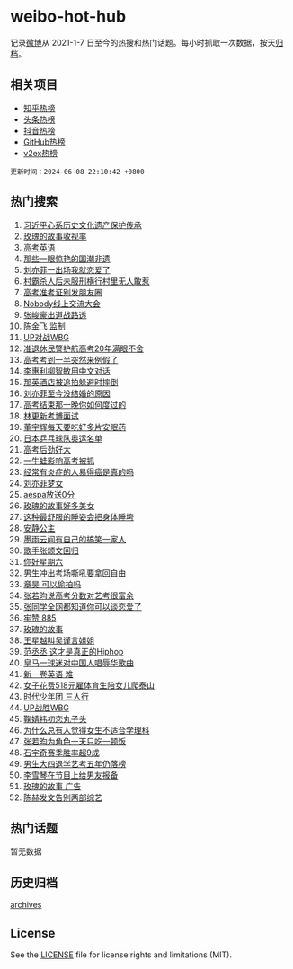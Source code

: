 # weibo-hot-hub

记录[微博](https://www.weibo.com)从 2021-1-7 日至今的热搜和热门话题。每小时抓取一次数据，按天[归档](archives)。

## 相关项目

- [知乎热榜](https://github.com/lonnyzhang423/zhihu-hot-hub)
- [头条热榜](https://github.com/lonnyzhang423/toutiao-hot-hub)
- [抖音热榜](https://github.com/lonnyzhang423/douyin-hot-hub)
- [GitHub热榜](https://github.com/lonnyzhang423/github-hot-hub)
- [v2ex热榜](https://github.com/lonnyzhang423/v2ex-hot-hub)


`更新时间：2024-06-08 22:10:42 +0800`

## 热门搜索

1. [习近平心系历史文化遗产保护传承](https://m.weibo.cn/search?containerid=100103type%3D1%26t%3D10%26q%3D%23%E4%B9%A0%E8%BF%91%E5%B9%B3%E5%BF%83%E7%B3%BB%E5%8E%86%E5%8F%B2%E6%96%87%E5%8C%96%E9%81%97%E4%BA%A7%E4%BF%9D%E6%8A%A4%E4%BC%A0%E6%89%BF%23&stream_entry_id=51&isnewpage=1&extparam=seat%3D1%26filter_type%3Drealtimehot%26cate%3D10103%26q%3D%2523%25E4%25B9%25A0%25E8%25BF%2591%25E5%25B9%25B3%25E5%25BF%2583%25E7%25B3%25BB%25E5%258E%2586%25E5%258F%25B2%25E6%2596%2587%25E5%258C%2596%25E9%2581%2597%25E4%25BA%25A7%25E4%25BF%259D%25E6%258A%25A4%25E4%25BC%25A0%25E6%2589%25BF%2523%26pos%3D0%26dgr%3D0%26stream_entry_id%3D51%26c_type%3D51%26display_time%3D1717855841%26pre_seqid%3D1717855841709022811103)
1. [玫瑰的故事收视率](https://m.weibo.cn/search?containerid=100103type%3D1%26t%3D10%26q%3D%E7%8E%AB%E7%91%B0%E7%9A%84%E6%95%85%E4%BA%8B%E6%94%B6%E8%A7%86%E7%8E%87&stream_entry_id=31&isnewpage=1&extparam=seat%3D1%26flag%3D2%26filter_type%3Drealtimehot%26lcate%3D5001%26c_type%3D31%26realpos%3D1%26cate%3D5001%26q%3D%25E7%258E%25AB%25E7%2591%25B0%25E7%259A%2584%25E6%2595%2585%25E4%25BA%258B%25E6%2594%25B6%25E8%25A7%2586%25E7%258E%2587%26pos%3D0%26band_rank%3D1%26stream_entry_id%3D31%26dgr%3D0%26display_time%3D1717855841%26pre_seqid%3D1717855841709022811103)
1. [高考英语](https://m.weibo.cn/search?containerid=100103type%3D1%26t%3D10%26q%3D%E9%AB%98%E8%80%83%E8%8B%B1%E8%AF%AD&stream_entry_id=31&isnewpage=1&extparam=seat%3D1%26flag%3D2%26filter_type%3Drealtimehot%26lcate%3D5001%26c_type%3D31%26realpos%3D2%26cate%3D5001%26q%3D%25E9%25AB%2598%25E8%2580%2583%25E8%258B%25B1%25E8%25AF%25AD%26pos%3D1%26band_rank%3D2%26stream_entry_id%3D31%26dgr%3D0%26display_time%3D1717855841%26pre_seqid%3D1717855841709022811103)
1. [那些一眼惊艳的国潮非遗](https://m.weibo.cn/search?containerid=100103type%3D1%26t%3D10%26q%3D%23%E9%82%A3%E4%BA%9B%E4%B8%80%E7%9C%BC%E6%83%8A%E8%89%B3%E7%9A%84%E5%9B%BD%E6%BD%AE%E9%9D%9E%E9%81%97%23&stream_entry_id=31&isnewpage=1&extparam=seat%3D1%26flag%3D1%26filter_type%3Drealtimehot%26lcate%3D5001%26c_type%3D31%26realpos%3D3%26cate%3D5001%26q%3D%2523%25E9%2582%25A3%25E4%25BA%259B%25E4%25B8%2580%25E7%259C%25BC%25E6%2583%258A%25E8%2589%25B3%25E7%259A%2584%25E5%259B%25BD%25E6%25BD%25AE%25E9%259D%259E%25E9%2581%2597%2523%26pos%3D2%26band_rank%3D3%26stream_entry_id%3D31%26dgr%3D0%26display_time%3D1717855841%26pre_seqid%3D1717855841709022811103)
1. [刘亦菲一出场我就恋爱了](https://m.weibo.cn/search?containerid=100103type%3D1%26t%3D10%26q%3D%23%E5%88%98%E4%BA%A6%E8%8F%B2%E4%B8%80%E5%87%BA%E5%9C%BA%E6%88%91%E5%B0%B1%E6%81%8B%E7%88%B1%E4%BA%86%23&stream_entry_id=31&isnewpage=1&extparam=seat%3D1%26flag%3D0%26filter_type%3Drealtimehot%26lcate%3D5001%26c_type%3D31%26realpos%3D4%26cate%3D5001%26q%3D%2523%25E5%2588%2598%25E4%25BA%25A6%25E8%258F%25B2%25E4%25B8%2580%25E5%2587%25BA%25E5%259C%25BA%25E6%2588%2591%25E5%25B0%25B1%25E6%2581%258B%25E7%2588%25B1%25E4%25BA%2586%2523%26pos%3D3%26band_rank%3D4%26stream_entry_id%3D31%26dgr%3D0%26display_time%3D1717855841%26pre_seqid%3D1717855841709022811103)
1. [村霸杀人后未服刑横行村里无人敢惹](https://m.weibo.cn/search?containerid=100103type%3D1%26t%3D10%26q%3D%23%E6%9D%91%E9%9C%B8%E6%9D%80%E4%BA%BA%E5%90%8E%E6%9C%AA%E6%9C%8D%E5%88%91%E6%A8%AA%E8%A1%8C%E6%9D%91%E9%87%8C%E6%97%A0%E4%BA%BA%E6%95%A2%E6%83%B9%23&stream_entry_id=31&isnewpage=1&extparam=seat%3D1%26flag%3D1%26filter_type%3Drealtimehot%26lcate%3D5001%26c_type%3D31%26realpos%3D5%26cate%3D5001%26q%3D%2523%25E6%259D%2591%25E9%259C%25B8%25E6%259D%2580%25E4%25BA%25BA%25E5%2590%258E%25E6%259C%25AA%25E6%259C%258D%25E5%2588%2591%25E6%25A8%25AA%25E8%25A1%258C%25E6%259D%2591%25E9%2587%258C%25E6%2597%25A0%25E4%25BA%25BA%25E6%2595%25A2%25E6%2583%25B9%2523%26pos%3D4%26band_rank%3D5%26stream_entry_id%3D31%26dgr%3D0%26display_time%3D1717855841%26pre_seqid%3D1717855841709022811103)
1. [高考准考证别发朋友圈](https://m.weibo.cn/search?containerid=100103type%3D1%26t%3D10%26q%3D%23%E9%AB%98%E8%80%83%E5%87%86%E8%80%83%E8%AF%81%E5%88%AB%E5%8F%91%E6%9C%8B%E5%8F%8B%E5%9C%88%23&stream_entry_id=31&isnewpage=1&extparam=seat%3D1%26flag%3D0%26filter_type%3Drealtimehot%26lcate%3D5001%26c_type%3D31%26realpos%3D6%26cate%3D5001%26q%3D%2523%25E9%25AB%2598%25E8%2580%2583%25E5%2587%2586%25E8%2580%2583%25E8%25AF%2581%25E5%2588%25AB%25E5%258F%2591%25E6%259C%258B%25E5%258F%258B%25E5%259C%2588%2523%26pos%3D5%26band_rank%3D6%26stream_entry_id%3D31%26dgr%3D0%26display_time%3D1717855841%26pre_seqid%3D1717855841709022811103)
1. [Nobody线上交流大会](https://m.weibo.cn/search?containerid=100103type%3D1%26t%3D10%26q%3D%23Nobody%E7%BA%BF%E4%B8%8A%E4%BA%A4%E6%B5%81%E5%A4%A7%E4%BC%9A%23&stream_entry_id=31&isnewpage=1&extparam=seat%3D1%26is_ad_pos%3D1%26filter_type%3Drealtimehot%26adid%3D240977%26lcate%3D5001%26c_type%3D31%26cate%3D5001%26q%3D%2523Nobody%25E7%25BA%25BF%25E4%25B8%258A%25E4%25BA%25A4%25E6%25B5%2581%25E5%25A4%25A7%25E4%25BC%259A%2523%26dgr%3D0%26band_rank%3D7%26stream_entry_id%3D31%26pos%3D6%26display_time%3D1717855841%26pre_seqid%3D1717855841709022811103)
1. [张峻豪出道战路透](https://m.weibo.cn/search?containerid=100103type%3D1%26t%3D10%26q%3D%23%E5%BC%A0%E5%B3%BB%E8%B1%AA%E5%87%BA%E9%81%93%E6%88%98%E8%B7%AF%E9%80%8F%23&stream_entry_id=31&isnewpage=1&extparam=seat%3D1%26flag%3D1%26filter_type%3Drealtimehot%26lcate%3D5001%26c_type%3D31%26realpos%3D7%26cate%3D5001%26q%3D%2523%25E5%25BC%25A0%25E5%25B3%25BB%25E8%25B1%25AA%25E5%2587%25BA%25E9%2581%2593%25E6%2588%2598%25E8%25B7%25AF%25E9%2580%258F%2523%26pos%3D7%26band_rank%3D7%26stream_entry_id%3D31%26dgr%3D0%26display_time%3D1717855841%26pre_seqid%3D1717855841709022811103)
1. [陈金飞 监制](https://m.weibo.cn/search?containerid=100103type%3D1%26t%3D10%26q%3D%E9%99%88%E9%87%91%E9%A3%9E+%E7%9B%91%E5%88%B6&stream_entry_id=31&isnewpage=1&extparam=seat%3D1%26flag%3D1%26filter_type%3Drealtimehot%26lcate%3D5001%26c_type%3D31%26realpos%3D8%26cate%3D5001%26q%3D%25E9%2599%2588%25E9%2587%2591%25E9%25A3%259E%2520%25E7%259B%2591%25E5%2588%25B6%26pos%3D8%26band_rank%3D8%26stream_entry_id%3D31%26dgr%3D0%26display_time%3D1717855841%26pre_seqid%3D1717855841709022811103)
1. [UP对战WBG](https://m.weibo.cn/search?containerid=100103type%3D1%26t%3D10%26q%3D%23UP%E5%AF%B9%E6%88%98WBG%23&stream_entry_id=31&isnewpage=1&extparam=seat%3D1%26flag%3D0%26filter_type%3Drealtimehot%26lcate%3D5001%26c_type%3D31%26realpos%3D9%26cate%3D5001%26q%3D%2523UP%25E5%25AF%25B9%25E6%2588%2598WBG%2523%26pos%3D9%26band_rank%3D9%26stream_entry_id%3D31%26dgr%3D0%26display_time%3D1717855841%26pre_seqid%3D1717855841709022811103)
1. [准退休民警护航高考20年满眼不舍](https://m.weibo.cn/search?containerid=100103type%3D1%26t%3D10%26q%3D%23%E5%87%86%E9%80%80%E4%BC%91%E6%B0%91%E8%AD%A6%E6%8A%A4%E8%88%AA%E9%AB%98%E8%80%8320%E5%B9%B4%E6%BB%A1%E7%9C%BC%E4%B8%8D%E8%88%8D%23&stream_entry_id=31&isnewpage=1&extparam=seat%3D1%26flag%3D32768%26filter_type%3Drealtimehot%26lcate%3D5001%26c_type%3D31%26realpos%3D10%26cate%3D5001%26q%3D%2523%25E5%2587%2586%25E9%2580%2580%25E4%25BC%2591%25E6%25B0%2591%25E8%25AD%25A6%25E6%258A%25A4%25E8%2588%25AA%25E9%25AB%2598%25E8%2580%258320%25E5%25B9%25B4%25E6%25BB%25A1%25E7%259C%25BC%25E4%25B8%258D%25E8%2588%258D%2523%26pos%3D10%26band_rank%3D10%26stream_entry_id%3D31%26dgr%3D0%26display_time%3D1717855841%26pre_seqid%3D1717855841709022811103)
1. [高考考到一半突然来例假了](https://m.weibo.cn/search?containerid=100103type%3D1%26t%3D10%26q%3D%23%E9%AB%98%E8%80%83%E8%80%83%E5%88%B0%E4%B8%80%E5%8D%8A%E7%AA%81%E7%84%B6%E6%9D%A5%E4%BE%8B%E5%81%87%E4%BA%86%23&stream_entry_id=31&isnewpage=1&extparam=seat%3D1%26flag%3D2%26filter_type%3Drealtimehot%26lcate%3D5001%26c_type%3D31%26realpos%3D11%26cate%3D5001%26q%3D%2523%25E9%25AB%2598%25E8%2580%2583%25E8%2580%2583%25E5%2588%25B0%25E4%25B8%2580%25E5%258D%258A%25E7%25AA%2581%25E7%2584%25B6%25E6%259D%25A5%25E4%25BE%258B%25E5%2581%2587%25E4%25BA%2586%2523%26pos%3D11%26band_rank%3D11%26stream_entry_id%3D31%26dgr%3D0%26display_time%3D1717855841%26pre_seqid%3D1717855841709022811103)
1. [李惠利柳智敏用中文对话](https://m.weibo.cn/search?containerid=100103type%3D1%26t%3D10%26q%3D%23%E6%9D%8E%E6%83%A0%E5%88%A9%E6%9F%B3%E6%99%BA%E6%95%8F%E7%94%A8%E4%B8%AD%E6%96%87%E5%AF%B9%E8%AF%9D%23&stream_entry_id=31&isnewpage=1&extparam=seat%3D1%26flag%3D1%26filter_type%3Drealtimehot%26lcate%3D5001%26c_type%3D31%26realpos%3D12%26cate%3D5001%26q%3D%2523%25E6%259D%258E%25E6%2583%25A0%25E5%2588%25A9%25E6%259F%25B3%25E6%2599%25BA%25E6%2595%258F%25E7%2594%25A8%25E4%25B8%25AD%25E6%2596%2587%25E5%25AF%25B9%25E8%25AF%259D%2523%26pos%3D12%26band_rank%3D12%26stream_entry_id%3D31%26dgr%3D0%26display_time%3D1717855841%26pre_seqid%3D1717855841709022811103)
1. [那英酒店被追拍躲避时摔倒](https://m.weibo.cn/search?containerid=100103type%3D1%26t%3D10%26q%3D%23%E9%82%A3%E8%8B%B1%E9%85%92%E5%BA%97%E8%A2%AB%E8%BF%BD%E6%8B%8D%E8%BA%B2%E9%81%BF%E6%97%B6%E6%91%94%E5%80%92%23&stream_entry_id=31&isnewpage=1&extparam=seat%3D1%26flag%3D0%26filter_type%3Drealtimehot%26lcate%3D5001%26c_type%3D31%26realpos%3D13%26cate%3D5001%26q%3D%2523%25E9%2582%25A3%25E8%258B%25B1%25E9%2585%2592%25E5%25BA%2597%25E8%25A2%25AB%25E8%25BF%25BD%25E6%258B%258D%25E8%25BA%25B2%25E9%2581%25BF%25E6%2597%25B6%25E6%2591%2594%25E5%2580%2592%2523%26pos%3D13%26band_rank%3D13%26stream_entry_id%3D31%26dgr%3D0%26display_time%3D1717855841%26pre_seqid%3D1717855841709022811103)
1. [刘亦菲至今没结婚的原因](https://m.weibo.cn/search?containerid=100103type%3D1%26t%3D10%26q%3D%23%E5%88%98%E4%BA%A6%E8%8F%B2%E8%87%B3%E4%BB%8A%E6%B2%A1%E7%BB%93%E5%A9%9A%E7%9A%84%E5%8E%9F%E5%9B%A0%23&stream_entry_id=31&isnewpage=1&extparam=seat%3D1%26flag%3D2%26filter_type%3Drealtimehot%26lcate%3D5001%26c_type%3D31%26realpos%3D14%26cate%3D5001%26q%3D%2523%25E5%2588%2598%25E4%25BA%25A6%25E8%258F%25B2%25E8%2587%25B3%25E4%25BB%258A%25E6%25B2%25A1%25E7%25BB%2593%25E5%25A9%259A%25E7%259A%2584%25E5%258E%259F%25E5%259B%25A0%2523%26pos%3D14%26band_rank%3D14%26stream_entry_id%3D31%26dgr%3D0%26display_time%3D1717855841%26pre_seqid%3D1717855841709022811103)
1. [高考结束那一晚你如何度过的](https://m.weibo.cn/search?containerid=100103type%3D1%26t%3D10%26q%3D%23%E9%AB%98%E8%80%83%E7%BB%93%E6%9D%9F%E9%82%A3%E4%B8%80%E6%99%9A%E4%BD%A0%E5%A6%82%E4%BD%95%E5%BA%A6%E8%BF%87%E7%9A%84%23&stream_entry_id=31&isnewpage=1&extparam=seat%3D1%26flag%3D1%26filter_type%3Drealtimehot%26lcate%3D5001%26c_type%3D31%26realpos%3D15%26cate%3D5001%26q%3D%2523%25E9%25AB%2598%25E8%2580%2583%25E7%25BB%2593%25E6%259D%259F%25E9%2582%25A3%25E4%25B8%2580%25E6%2599%259A%25E4%25BD%25A0%25E5%25A6%2582%25E4%25BD%2595%25E5%25BA%25A6%25E8%25BF%2587%25E7%259A%2584%2523%26pos%3D15%26band_rank%3D15%26stream_entry_id%3D31%26dgr%3D0%26display_time%3D1717855841%26pre_seqid%3D1717855841709022811103)
1. [林更新考博面试](https://m.weibo.cn/search?containerid=100103type%3D1%26t%3D10%26q%3D%23%E6%9E%97%E6%9B%B4%E6%96%B0%E8%80%83%E5%8D%9A%E9%9D%A2%E8%AF%95%23&stream_entry_id=31&isnewpage=1&extparam=seat%3D1%26flag%3D2%26filter_type%3Drealtimehot%26lcate%3D5001%26c_type%3D31%26realpos%3D16%26cate%3D5001%26q%3D%2523%25E6%259E%2597%25E6%259B%25B4%25E6%2596%25B0%25E8%2580%2583%25E5%258D%259A%25E9%259D%25A2%25E8%25AF%2595%2523%26pos%3D16%26band_rank%3D16%26stream_entry_id%3D31%26dgr%3D0%26display_time%3D1717855841%26pre_seqid%3D1717855841709022811103)
1. [董宇辉每天要吃好多片安眠药](https://m.weibo.cn/search?containerid=100103type%3D1%26t%3D10%26q%3D%23%E8%91%A3%E5%AE%87%E8%BE%89%E6%AF%8F%E5%A4%A9%E8%A6%81%E5%90%83%E5%A5%BD%E5%A4%9A%E7%89%87%E5%AE%89%E7%9C%A0%E8%8D%AF%23&stream_entry_id=31&isnewpage=1&extparam=seat%3D1%26flag%3D0%26filter_type%3Drealtimehot%26lcate%3D5001%26c_type%3D31%26realpos%3D17%26cate%3D5001%26q%3D%2523%25E8%2591%25A3%25E5%25AE%2587%25E8%25BE%2589%25E6%25AF%258F%25E5%25A4%25A9%25E8%25A6%2581%25E5%2590%2583%25E5%25A5%25BD%25E5%25A4%259A%25E7%2589%2587%25E5%25AE%2589%25E7%259C%25A0%25E8%258D%25AF%2523%26pos%3D17%26band_rank%3D17%26stream_entry_id%3D31%26dgr%3D0%26display_time%3D1717855841%26pre_seqid%3D1717855841709022811103)
1. [日本乒乓球队奥运名单](https://m.weibo.cn/search?containerid=100103type%3D1%26t%3D10%26q%3D%23%E6%97%A5%E6%9C%AC%E4%B9%92%E4%B9%93%E7%90%83%E9%98%9F%E5%A5%A5%E8%BF%90%E5%90%8D%E5%8D%95%23&stream_entry_id=31&isnewpage=1&extparam=seat%3D1%26flag%3D0%26filter_type%3Drealtimehot%26lcate%3D5001%26c_type%3D31%26realpos%3D18%26cate%3D5001%26q%3D%2523%25E6%2597%25A5%25E6%259C%25AC%25E4%25B9%2592%25E4%25B9%2593%25E7%2590%2583%25E9%2598%259F%25E5%25A5%25A5%25E8%25BF%2590%25E5%2590%258D%25E5%258D%2595%2523%26pos%3D18%26band_rank%3D18%26stream_entry_id%3D31%26dgr%3D0%26display_time%3D1717855841%26pre_seqid%3D1717855841709022811103)
1. [高考后劲好大](https://m.weibo.cn/search?containerid=100103type%3D1%26t%3D10%26q%3D%23%E9%AB%98%E8%80%83%E5%90%8E%E5%8A%B2%E5%A5%BD%E5%A4%A7%23&stream_entry_id=31&isnewpage=1&extparam=seat%3D1%26flag%3D1%26filter_type%3Drealtimehot%26lcate%3D5001%26c_type%3D31%26realpos%3D19%26cate%3D5001%26q%3D%2523%25E9%25AB%2598%25E8%2580%2583%25E5%2590%258E%25E5%258A%25B2%25E5%25A5%25BD%25E5%25A4%25A7%2523%26pos%3D19%26band_rank%3D19%26stream_entry_id%3D31%26dgr%3D0%26display_time%3D1717855841%26pre_seqid%3D1717855841709022811103)
1. [一牛蛙影响高考被抓](https://m.weibo.cn/search?containerid=100103type%3D1%26t%3D10%26q%3D%23%E4%B8%80%E7%89%9B%E8%9B%99%E5%BD%B1%E5%93%8D%E9%AB%98%E8%80%83%E8%A2%AB%E6%8A%93%23&stream_entry_id=31&isnewpage=1&extparam=seat%3D1%26flag%3D0%26filter_type%3Drealtimehot%26lcate%3D5001%26c_type%3D31%26realpos%3D20%26cate%3D5001%26q%3D%2523%25E4%25B8%2580%25E7%2589%259B%25E8%259B%2599%25E5%25BD%25B1%25E5%2593%258D%25E9%25AB%2598%25E8%2580%2583%25E8%25A2%25AB%25E6%258A%2593%2523%26pos%3D20%26band_rank%3D20%26stream_entry_id%3D31%26dgr%3D0%26display_time%3D1717855841%26pre_seqid%3D1717855841709022811103)
1. [经常有炎症的人易得癌是真的吗](https://m.weibo.cn/search?containerid=100103type%3D1%26t%3D10%26q%3D%23%E7%BB%8F%E5%B8%B8%E6%9C%89%E7%82%8E%E7%97%87%E7%9A%84%E4%BA%BA%E6%98%93%E5%BE%97%E7%99%8C%E6%98%AF%E7%9C%9F%E7%9A%84%E5%90%97%23&stream_entry_id=31&isnewpage=1&extparam=seat%3D1%26flag%3D2%26filter_type%3Drealtimehot%26lcate%3D5001%26c_type%3D31%26realpos%3D21%26cate%3D5001%26q%3D%2523%25E7%25BB%258F%25E5%25B8%25B8%25E6%259C%2589%25E7%2582%258E%25E7%2597%2587%25E7%259A%2584%25E4%25BA%25BA%25E6%2598%2593%25E5%25BE%2597%25E7%2599%258C%25E6%2598%25AF%25E7%259C%259F%25E7%259A%2584%25E5%2590%2597%2523%26pos%3D21%26band_rank%3D21%26stream_entry_id%3D31%26dgr%3D0%26display_time%3D1717855841%26pre_seqid%3D1717855841709022811103)
1. [刘亦菲梦女](https://m.weibo.cn/search?containerid=100103type%3D1%26t%3D10%26q%3D%E5%88%98%E4%BA%A6%E8%8F%B2%E6%A2%A6%E5%A5%B3&stream_entry_id=31&isnewpage=1&extparam=seat%3D1%26flag%3D1%26filter_type%3Drealtimehot%26lcate%3D5001%26c_type%3D31%26realpos%3D22%26cate%3D5001%26q%3D%25E5%2588%2598%25E4%25BA%25A6%25E8%258F%25B2%25E6%25A2%25A6%25E5%25A5%25B3%26pos%3D22%26band_rank%3D22%26stream_entry_id%3D31%26dgr%3D0%26display_time%3D1717855841%26pre_seqid%3D1717855841709022811103)
1. [aespa放送0分](https://m.weibo.cn/search?containerid=100103type%3D1%26t%3D10%26q%3Daespa%E6%94%BE%E9%80%810%E5%88%86&stream_entry_id=31&isnewpage=1&extparam=seat%3D1%26flag%3D0%26filter_type%3Drealtimehot%26lcate%3D5001%26c_type%3D31%26realpos%3D23%26cate%3D5001%26q%3Daespa%25E6%2594%25BE%25E9%2580%25810%25E5%2588%2586%26pos%3D23%26band_rank%3D23%26stream_entry_id%3D31%26dgr%3D0%26display_time%3D1717855841%26pre_seqid%3D1717855841709022811103)
1. [玫瑰的故事好多美女](https://m.weibo.cn/search?containerid=100103type%3D1%26t%3D10%26q%3D%E7%8E%AB%E7%91%B0%E7%9A%84%E6%95%85%E4%BA%8B%E5%A5%BD%E5%A4%9A%E7%BE%8E%E5%A5%B3&stream_entry_id=31&isnewpage=1&extparam=seat%3D1%26flag%3D1%26filter_type%3Drealtimehot%26lcate%3D5001%26c_type%3D31%26realpos%3D24%26cate%3D5001%26q%3D%25E7%258E%25AB%25E7%2591%25B0%25E7%259A%2584%25E6%2595%2585%25E4%25BA%258B%25E5%25A5%25BD%25E5%25A4%259A%25E7%25BE%258E%25E5%25A5%25B3%26pos%3D24%26band_rank%3D24%26stream_entry_id%3D31%26dgr%3D0%26display_time%3D1717855841%26pre_seqid%3D1717855841709022811103)
1. [这种最舒服的睡姿会把身体睡垮](https://m.weibo.cn/search?containerid=100103type%3D1%26t%3D10%26q%3D%23%E8%BF%99%E7%A7%8D%E6%9C%80%E8%88%92%E6%9C%8D%E7%9A%84%E7%9D%A1%E5%A7%BF%E4%BC%9A%E6%8A%8A%E8%BA%AB%E4%BD%93%E7%9D%A1%E5%9E%AE%23&stream_entry_id=31&isnewpage=1&extparam=seat%3D1%26flag%3D1%26filter_type%3Drealtimehot%26lcate%3D5001%26c_type%3D31%26realpos%3D25%26cate%3D5001%26q%3D%2523%25E8%25BF%2599%25E7%25A7%258D%25E6%259C%2580%25E8%2588%2592%25E6%259C%258D%25E7%259A%2584%25E7%259D%25A1%25E5%25A7%25BF%25E4%25BC%259A%25E6%258A%258A%25E8%25BA%25AB%25E4%25BD%2593%25E7%259D%25A1%25E5%259E%25AE%2523%26pos%3D25%26band_rank%3D25%26stream_entry_id%3D31%26dgr%3D0%26display_time%3D1717855841%26pre_seqid%3D1717855841709022811103)
1. [安静公主](https://m.weibo.cn/search?containerid=100103type%3D1%26t%3D10%26q%3D%E5%AE%89%E9%9D%99%E5%85%AC%E4%B8%BB&stream_entry_id=31&isnewpage=1&extparam=seat%3D1%26flag%3D1%26filter_type%3Drealtimehot%26lcate%3D5001%26c_type%3D31%26realpos%3D26%26cate%3D5001%26q%3D%25E5%25AE%2589%25E9%259D%2599%25E5%2585%25AC%25E4%25B8%25BB%26pos%3D26%26band_rank%3D26%26stream_entry_id%3D31%26dgr%3D0%26display_time%3D1717855841%26pre_seqid%3D1717855841709022811103)
1. [墨雨云间有自己的搞笑一家人](https://m.weibo.cn/search?containerid=100103type%3D1%26t%3D10%26q%3D%23%E5%A2%A8%E9%9B%A8%E4%BA%91%E9%97%B4%E6%9C%89%E8%87%AA%E5%B7%B1%E7%9A%84%E6%90%9E%E7%AC%91%E4%B8%80%E5%AE%B6%E4%BA%BA%23&stream_entry_id=31&isnewpage=1&extparam=seat%3D1%26flag%3D1%26filter_type%3Drealtimehot%26lcate%3D5001%26c_type%3D31%26realpos%3D27%26cate%3D5001%26q%3D%2523%25E5%25A2%25A8%25E9%259B%25A8%25E4%25BA%2591%25E9%2597%25B4%25E6%259C%2589%25E8%2587%25AA%25E5%25B7%25B1%25E7%259A%2584%25E6%2590%259E%25E7%25AC%2591%25E4%25B8%2580%25E5%25AE%25B6%25E4%25BA%25BA%2523%26pos%3D27%26band_rank%3D27%26stream_entry_id%3D31%26dgr%3D0%26display_time%3D1717855841%26pre_seqid%3D1717855841709022811103)
1. [歌手张颂文回归](https://m.weibo.cn/search?containerid=100103type%3D1%26t%3D10%26q%3D%23%E6%AD%8C%E6%89%8B%E5%BC%A0%E9%A2%82%E6%96%87%E5%9B%9E%E5%BD%92%23&stream_entry_id=31&isnewpage=1&extparam=seat%3D1%26flag%3D0%26filter_type%3Drealtimehot%26lcate%3D5001%26c_type%3D31%26realpos%3D28%26cate%3D5001%26q%3D%2523%25E6%25AD%258C%25E6%2589%258B%25E5%25BC%25A0%25E9%25A2%2582%25E6%2596%2587%25E5%259B%259E%25E5%25BD%2592%2523%26pos%3D28%26band_rank%3D28%26stream_entry_id%3D31%26dgr%3D0%26display_time%3D1717855841%26pre_seqid%3D1717855841709022811103)
1. [你好星期六](https://m.weibo.cn/search?containerid=100103type%3D1%26t%3D10%26q%3D%E4%BD%A0%E5%A5%BD%E6%98%9F%E6%9C%9F%E5%85%AD&stream_entry_id=31&isnewpage=1&extparam=seat%3D1%26flag%3D1%26filter_type%3Drealtimehot%26lcate%3D5001%26c_type%3D31%26realpos%3D29%26cate%3D5001%26q%3D%25E4%25BD%25A0%25E5%25A5%25BD%25E6%2598%259F%25E6%259C%259F%25E5%2585%25AD%26pos%3D29%26band_rank%3D29%26stream_entry_id%3D31%26dgr%3D0%26display_time%3D1717855841%26pre_seqid%3D1717855841709022811103)
1. [男生冲出考场嘶吼要拿回自由](https://m.weibo.cn/search?containerid=100103type%3D1%26t%3D10%26q%3D%23%E7%94%B7%E7%94%9F%E5%86%B2%E5%87%BA%E8%80%83%E5%9C%BA%E5%98%B6%E5%90%BC%E8%A6%81%E6%8B%BF%E5%9B%9E%E8%87%AA%E7%94%B1%23&stream_entry_id=31&isnewpage=1&extparam=seat%3D1%26flag%3D1%26filter_type%3Drealtimehot%26lcate%3D5001%26c_type%3D31%26realpos%3D30%26cate%3D5001%26q%3D%2523%25E7%2594%25B7%25E7%2594%259F%25E5%2586%25B2%25E5%2587%25BA%25E8%2580%2583%25E5%259C%25BA%25E5%2598%25B6%25E5%2590%25BC%25E8%25A6%2581%25E6%258B%25BF%25E5%259B%259E%25E8%2587%25AA%25E7%2594%25B1%2523%26pos%3D30%26band_rank%3D30%26stream_entry_id%3D31%26dgr%3D0%26display_time%3D1717855841%26pre_seqid%3D1717855841709022811103)
1. [章昊 可以偷拍吗](https://m.weibo.cn/search?containerid=100103type%3D1%26t%3D10%26q%3D%E7%AB%A0%E6%98%8A+%E5%8F%AF%E4%BB%A5%E5%81%B7%E6%8B%8D%E5%90%97&stream_entry_id=31&isnewpage=1&extparam=seat%3D1%26flag%3D1%26filter_type%3Drealtimehot%26lcate%3D5001%26c_type%3D31%26realpos%3D31%26cate%3D5001%26q%3D%25E7%25AB%25A0%25E6%2598%258A%2520%25E5%258F%25AF%25E4%25BB%25A5%25E5%2581%25B7%25E6%258B%258D%25E5%2590%2597%26pos%3D31%26band_rank%3D31%26stream_entry_id%3D31%26dgr%3D0%26display_time%3D1717855841%26pre_seqid%3D1717855841709022811103)
1. [张若昀说高考分数对艺考很富余](https://m.weibo.cn/search?containerid=100103type%3D1%26t%3D10%26q%3D%23%E5%BC%A0%E8%8B%A5%E6%98%80%E8%AF%B4%E9%AB%98%E8%80%83%E5%88%86%E6%95%B0%E5%AF%B9%E8%89%BA%E8%80%83%E5%BE%88%E5%AF%8C%E4%BD%99%23&stream_entry_id=31&isnewpage=1&extparam=seat%3D1%26flag%3D0%26filter_type%3Drealtimehot%26lcate%3D5001%26c_type%3D31%26realpos%3D32%26cate%3D5001%26q%3D%2523%25E5%25BC%25A0%25E8%258B%25A5%25E6%2598%2580%25E8%25AF%25B4%25E9%25AB%2598%25E8%2580%2583%25E5%2588%2586%25E6%2595%25B0%25E5%25AF%25B9%25E8%2589%25BA%25E8%2580%2583%25E5%25BE%2588%25E5%25AF%258C%25E4%25BD%2599%2523%26pos%3D32%26band_rank%3D32%26stream_entry_id%3D31%26dgr%3D0%26display_time%3D1717855841%26pre_seqid%3D1717855841709022811103)
1. [张同学全网都知道你可以谈恋爱了](https://m.weibo.cn/search?containerid=100103type%3D1%26t%3D10%26q%3D%23%E5%BC%A0%E5%90%8C%E5%AD%A6%E5%85%A8%E7%BD%91%E9%83%BD%E7%9F%A5%E9%81%93%E4%BD%A0%E5%8F%AF%E4%BB%A5%E8%B0%88%E6%81%8B%E7%88%B1%E4%BA%86%23&stream_entry_id=31&isnewpage=1&extparam=seat%3D1%26flag%3D0%26filter_type%3Drealtimehot%26lcate%3D5001%26c_type%3D31%26realpos%3D33%26cate%3D5001%26q%3D%2523%25E5%25BC%25A0%25E5%2590%258C%25E5%25AD%25A6%25E5%2585%25A8%25E7%25BD%2591%25E9%2583%25BD%25E7%259F%25A5%25E9%2581%2593%25E4%25BD%25A0%25E5%258F%25AF%25E4%25BB%25A5%25E8%25B0%2588%25E6%2581%258B%25E7%2588%25B1%25E4%25BA%2586%2523%26pos%3D33%26band_rank%3D33%26stream_entry_id%3D31%26dgr%3D0%26display_time%3D1717855841%26pre_seqid%3D1717855841709022811103)
1. [牢赞 885](https://m.weibo.cn/search?containerid=100103type%3D1%26t%3D10%26q%3D%E7%89%A2%E8%B5%9E+885&stream_entry_id=31&isnewpage=1&extparam=seat%3D1%26flag%3D0%26filter_type%3Drealtimehot%26lcate%3D5001%26c_type%3D31%26realpos%3D34%26cate%3D5001%26q%3D%25E7%2589%25A2%25E8%25B5%259E%2520885%26pos%3D34%26band_rank%3D34%26stream_entry_id%3D31%26dgr%3D0%26display_time%3D1717855841%26pre_seqid%3D1717855841709022811103)
1. [玫瑰的故事](https://m.weibo.cn/search?containerid=100103type%3D1%26t%3D10%26q%3D%E7%8E%AB%E7%91%B0%E7%9A%84%E6%95%85%E4%BA%8B&stream_entry_id=31&isnewpage=1&extparam=seat%3D1%26flag%3D0%26filter_type%3Drealtimehot%26lcate%3D5001%26c_type%3D31%26realpos%3D35%26cate%3D5001%26q%3D%25E7%258E%25AB%25E7%2591%25B0%25E7%259A%2584%25E6%2595%2585%25E4%25BA%258B%26pos%3D35%26band_rank%3D35%26stream_entry_id%3D31%26dgr%3D0%26display_time%3D1717855841%26pre_seqid%3D1717855841709022811103)
1. [王星越叫吴谨言姐姐](https://m.weibo.cn/search?containerid=100103type%3D1%26t%3D10%26q%3D%23%E7%8E%8B%E6%98%9F%E8%B6%8A%E5%8F%AB%E5%90%B4%E8%B0%A8%E8%A8%80%E5%A7%90%E5%A7%90%23&stream_entry_id=31&isnewpage=1&extparam=seat%3D1%26flag%3D1%26filter_type%3Drealtimehot%26lcate%3D5001%26c_type%3D31%26realpos%3D36%26cate%3D5001%26q%3D%2523%25E7%258E%258B%25E6%2598%259F%25E8%25B6%258A%25E5%258F%25AB%25E5%2590%25B4%25E8%25B0%25A8%25E8%25A8%2580%25E5%25A7%2590%25E5%25A7%2590%2523%26pos%3D36%26band_rank%3D36%26stream_entry_id%3D31%26dgr%3D0%26display_time%3D1717855841%26pre_seqid%3D1717855841709022811103)
1. [范丞丞 这才是真正的Hiphop](https://m.weibo.cn/search?containerid=100103type%3D1%26t%3D10%26q%3D%E8%8C%83%E4%B8%9E%E4%B8%9E+%E8%BF%99%E6%89%8D%E6%98%AF%E7%9C%9F%E6%AD%A3%E7%9A%84Hiphop&stream_entry_id=31&isnewpage=1&extparam=seat%3D1%26flag%3D0%26filter_type%3Drealtimehot%26lcate%3D5001%26c_type%3D31%26realpos%3D37%26cate%3D5001%26q%3D%25E8%258C%2583%25E4%25B8%259E%25E4%25B8%259E%2520%25E8%25BF%2599%25E6%2589%258D%25E6%2598%25AF%25E7%259C%259F%25E6%25AD%25A3%25E7%259A%2584Hiphop%26pos%3D37%26band_rank%3D37%26stream_entry_id%3D31%26dgr%3D0%26display_time%3D1717855841%26pre_seqid%3D1717855841709022811103)
1. [皇马一球迷对中国人唱辱华歌曲](https://m.weibo.cn/search?containerid=100103type%3D1%26t%3D10%26q%3D%23%E7%9A%87%E9%A9%AC%E4%B8%80%E7%90%83%E8%BF%B7%E5%AF%B9%E4%B8%AD%E5%9B%BD%E4%BA%BA%E5%94%B1%E8%BE%B1%E5%8D%8E%E6%AD%8C%E6%9B%B2%23&stream_entry_id=31&isnewpage=1&extparam=seat%3D1%26flag%3D0%26filter_type%3Drealtimehot%26lcate%3D5001%26c_type%3D31%26realpos%3D38%26cate%3D5001%26q%3D%2523%25E7%259A%2587%25E9%25A9%25AC%25E4%25B8%2580%25E7%2590%2583%25E8%25BF%25B7%25E5%25AF%25B9%25E4%25B8%25AD%25E5%259B%25BD%25E4%25BA%25BA%25E5%2594%25B1%25E8%25BE%25B1%25E5%258D%258E%25E6%25AD%258C%25E6%259B%25B2%2523%26pos%3D38%26band_rank%3D38%26stream_entry_id%3D31%26dgr%3D0%26display_time%3D1717855841%26pre_seqid%3D1717855841709022811103)
1. [新一卷英语 难](https://m.weibo.cn/search?containerid=100103type%3D1%26t%3D10%26q%3D%E6%96%B0%E4%B8%80%E5%8D%B7%E8%8B%B1%E8%AF%AD+%E9%9A%BE&stream_entry_id=31&isnewpage=1&extparam=seat%3D1%26flag%3D0%26filter_type%3Drealtimehot%26lcate%3D5001%26c_type%3D31%26realpos%3D39%26cate%3D5001%26q%3D%25E6%2596%25B0%25E4%25B8%2580%25E5%258D%25B7%25E8%258B%25B1%25E8%25AF%25AD%2520%25E9%259A%25BE%26pos%3D39%26band_rank%3D39%26stream_entry_id%3D31%26dgr%3D0%26display_time%3D1717855841%26pre_seqid%3D1717855841709022811103)
1. [女子花费518元雇体育生陪女儿爬泰山](https://m.weibo.cn/search?containerid=100103type%3D1%26t%3D10%26q%3D%23%E5%A5%B3%E5%AD%90%E8%8A%B1%E8%B4%B9518%E5%85%83%E9%9B%87%E4%BD%93%E8%82%B2%E7%94%9F%E9%99%AA%E5%A5%B3%E5%84%BF%E7%88%AC%E6%B3%B0%E5%B1%B1%23&stream_entry_id=31&isnewpage=1&extparam=seat%3D1%26flag%3D0%26filter_type%3Drealtimehot%26lcate%3D5001%26c_type%3D31%26realpos%3D40%26cate%3D5001%26q%3D%2523%25E5%25A5%25B3%25E5%25AD%2590%25E8%258A%25B1%25E8%25B4%25B9518%25E5%2585%2583%25E9%259B%2587%25E4%25BD%2593%25E8%2582%25B2%25E7%2594%259F%25E9%2599%25AA%25E5%25A5%25B3%25E5%2584%25BF%25E7%2588%25AC%25E6%25B3%25B0%25E5%25B1%25B1%2523%26pos%3D40%26band_rank%3D40%26stream_entry_id%3D31%26dgr%3D0%26display_time%3D1717855841%26pre_seqid%3D1717855841709022811103)
1. [时代少年团 三人行](https://m.weibo.cn/search?containerid=100103type%3D1%26t%3D10%26q%3D%E6%97%B6%E4%BB%A3%E5%B0%91%E5%B9%B4%E5%9B%A2+%E4%B8%89%E4%BA%BA%E8%A1%8C&stream_entry_id=31&isnewpage=1&extparam=seat%3D1%26flag%3D1%26filter_type%3Drealtimehot%26lcate%3D5001%26c_type%3D31%26realpos%3D41%26cate%3D5001%26q%3D%25E6%2597%25B6%25E4%25BB%25A3%25E5%25B0%2591%25E5%25B9%25B4%25E5%259B%25A2%2520%25E4%25B8%2589%25E4%25BA%25BA%25E8%25A1%258C%26pos%3D41%26band_rank%3D41%26stream_entry_id%3D31%26dgr%3D0%26display_time%3D1717855841%26pre_seqid%3D1717855841709022811103)
1. [UP战胜WBG](https://m.weibo.cn/search?containerid=100103type%3D1%26t%3D10%26q%3D%23UP%E6%88%98%E8%83%9CWBG%23&stream_entry_id=31&isnewpage=1&extparam=seat%3D1%26flag%3D1%26filter_type%3Drealtimehot%26lcate%3D5001%26c_type%3D31%26realpos%3D42%26cate%3D5001%26q%3D%2523UP%25E6%2588%2598%25E8%2583%259CWBG%2523%26pos%3D42%26band_rank%3D42%26stream_entry_id%3D31%26dgr%3D0%26display_time%3D1717855841%26pre_seqid%3D1717855841709022811103)
1. [鞠婧祎初恋丸子头](https://m.weibo.cn/search?containerid=100103type%3D1%26t%3D10%26q%3D%23%E9%9E%A0%E5%A9%A7%E7%A5%8E%E5%88%9D%E6%81%8B%E4%B8%B8%E5%AD%90%E5%A4%B4%23&stream_entry_id=31&isnewpage=1&extparam=seat%3D1%26flag%3D0%26filter_type%3Drealtimehot%26lcate%3D5001%26c_type%3D31%26realpos%3D43%26cate%3D5001%26q%3D%2523%25E9%259E%25A0%25E5%25A9%25A7%25E7%25A5%258E%25E5%2588%259D%25E6%2581%258B%25E4%25B8%25B8%25E5%25AD%2590%25E5%25A4%25B4%2523%26pos%3D43%26band_rank%3D43%26stream_entry_id%3D31%26dgr%3D0%26display_time%3D1717855841%26pre_seqid%3D1717855841709022811103)
1. [为什么总有人觉得女生不适合学理科](https://m.weibo.cn/search?containerid=100103type%3D1%26t%3D10%26q%3D%23%E4%B8%BA%E4%BB%80%E4%B9%88%E6%80%BB%E6%9C%89%E4%BA%BA%E8%A7%89%E5%BE%97%E5%A5%B3%E7%94%9F%E4%B8%8D%E9%80%82%E5%90%88%E5%AD%A6%E7%90%86%E7%A7%91%23&stream_entry_id=31&isnewpage=1&extparam=seat%3D1%26flag%3D1%26filter_type%3Drealtimehot%26lcate%3D5001%26c_type%3D31%26realpos%3D44%26cate%3D5001%26q%3D%2523%25E4%25B8%25BA%25E4%25BB%2580%25E4%25B9%2588%25E6%2580%25BB%25E6%259C%2589%25E4%25BA%25BA%25E8%25A7%2589%25E5%25BE%2597%25E5%25A5%25B3%25E7%2594%259F%25E4%25B8%258D%25E9%2580%2582%25E5%2590%2588%25E5%25AD%25A6%25E7%2590%2586%25E7%25A7%2591%2523%26pos%3D44%26band_rank%3D44%26stream_entry_id%3D31%26dgr%3D0%26display_time%3D1717855841%26pre_seqid%3D1717855841709022811103)
1. [张若昀为角色一天只吃一顿饭](https://m.weibo.cn/search?containerid=100103type%3D1%26t%3D10%26q%3D%23%E5%BC%A0%E8%8B%A5%E6%98%80%E4%B8%BA%E8%A7%92%E8%89%B2%E4%B8%80%E5%A4%A9%E5%8F%AA%E5%90%83%E4%B8%80%E9%A1%BF%E9%A5%AD%23&stream_entry_id=31&isnewpage=1&extparam=seat%3D1%26flag%3D1%26filter_type%3Drealtimehot%26lcate%3D5001%26c_type%3D31%26realpos%3D45%26cate%3D5001%26q%3D%2523%25E5%25BC%25A0%25E8%258B%25A5%25E6%2598%2580%25E4%25B8%25BA%25E8%25A7%2592%25E8%2589%25B2%25E4%25B8%2580%25E5%25A4%25A9%25E5%258F%25AA%25E5%2590%2583%25E4%25B8%2580%25E9%25A1%25BF%25E9%25A5%25AD%2523%26pos%3D45%26band_rank%3D45%26stream_entry_id%3D31%26dgr%3D0%26display_time%3D1717855841%26pre_seqid%3D1717855841709022811103)
1. [石宇奇赛季胜率超9成](https://m.weibo.cn/search?containerid=100103type%3D1%26t%3D10%26q%3D%23%E7%9F%B3%E5%AE%87%E5%A5%87%E8%B5%9B%E5%AD%A3%E8%83%9C%E7%8E%87%E8%B6%859%E6%88%90%23&stream_entry_id=31&isnewpage=1&extparam=seat%3D1%26flag%3D1%26filter_type%3Drealtimehot%26lcate%3D5001%26c_type%3D31%26realpos%3D46%26cate%3D5001%26q%3D%2523%25E7%259F%25B3%25E5%25AE%2587%25E5%25A5%2587%25E8%25B5%259B%25E5%25AD%25A3%25E8%2583%259C%25E7%258E%2587%25E8%25B6%25859%25E6%2588%2590%2523%26pos%3D46%26band_rank%3D46%26stream_entry_id%3D31%26dgr%3D0%26display_time%3D1717855841%26pre_seqid%3D1717855841709022811103)
1. [男生大四退学艺考五年仍落榜](https://m.weibo.cn/search?containerid=100103type%3D1%26t%3D10%26q%3D%23%E7%94%B7%E7%94%9F%E5%A4%A7%E5%9B%9B%E9%80%80%E5%AD%A6%E8%89%BA%E8%80%83%E4%BA%94%E5%B9%B4%E4%BB%8D%E8%90%BD%E6%A6%9C%23&stream_entry_id=31&isnewpage=1&extparam=seat%3D1%26flag%3D0%26filter_type%3Drealtimehot%26lcate%3D5001%26c_type%3D31%26realpos%3D47%26cate%3D5001%26q%3D%2523%25E7%2594%25B7%25E7%2594%259F%25E5%25A4%25A7%25E5%259B%259B%25E9%2580%2580%25E5%25AD%25A6%25E8%2589%25BA%25E8%2580%2583%25E4%25BA%2594%25E5%25B9%25B4%25E4%25BB%258D%25E8%2590%25BD%25E6%25A6%259C%2523%26pos%3D47%26band_rank%3D47%26stream_entry_id%3D31%26dgr%3D0%26display_time%3D1717855841%26pre_seqid%3D1717855841709022811103)
1. [李雪琴在节目上给男友报备](https://m.weibo.cn/search?containerid=100103type%3D1%26t%3D10%26q%3D%23%E6%9D%8E%E9%9B%AA%E7%90%B4%E5%9C%A8%E8%8A%82%E7%9B%AE%E4%B8%8A%E7%BB%99%E7%94%B7%E5%8F%8B%E6%8A%A5%E5%A4%87%23&stream_entry_id=31&isnewpage=1&extparam=seat%3D1%26flag%3D1%26filter_type%3Drealtimehot%26lcate%3D5001%26c_type%3D31%26realpos%3D48%26cate%3D5001%26q%3D%2523%25E6%259D%258E%25E9%259B%25AA%25E7%2590%25B4%25E5%259C%25A8%25E8%258A%2582%25E7%259B%25AE%25E4%25B8%258A%25E7%25BB%2599%25E7%2594%25B7%25E5%258F%258B%25E6%258A%25A5%25E5%25A4%2587%2523%26pos%3D48%26band_rank%3D48%26stream_entry_id%3D31%26dgr%3D0%26display_time%3D1717855841%26pre_seqid%3D1717855841709022811103)
1. [玫瑰的故事 广告](https://m.weibo.cn/search?containerid=100103type%3D1%26t%3D10%26q%3D%E7%8E%AB%E7%91%B0%E7%9A%84%E6%95%85%E4%BA%8B+%E5%B9%BF%E5%91%8A&stream_entry_id=31&isnewpage=1&extparam=seat%3D1%26flag%3D1%26filter_type%3Drealtimehot%26lcate%3D5001%26c_type%3D31%26realpos%3D49%26cate%3D5001%26q%3D%25E7%258E%25AB%25E7%2591%25B0%25E7%259A%2584%25E6%2595%2585%25E4%25BA%258B%2520%25E5%25B9%25BF%25E5%2591%258A%26pos%3D49%26band_rank%3D49%26stream_entry_id%3D31%26dgr%3D0%26display_time%3D1717855841%26pre_seqid%3D1717855841709022811103)
1. [陈赫发文告别两部综艺](https://m.weibo.cn/search?containerid=100103type%3D1%26t%3D10%26q%3D%23%E9%99%88%E8%B5%AB%E5%8F%91%E6%96%87%E5%91%8A%E5%88%AB%E4%B8%A4%E9%83%A8%E7%BB%BC%E8%89%BA%23&stream_entry_id=31&isnewpage=1&extparam=seat%3D1%26flag%3D0%26filter_type%3Drealtimehot%26lcate%3D5001%26c_type%3D31%26realpos%3D50%26cate%3D5001%26q%3D%2523%25E9%2599%2588%25E8%25B5%25AB%25E5%258F%2591%25E6%2596%2587%25E5%2591%258A%25E5%2588%25AB%25E4%25B8%25A4%25E9%2583%25A8%25E7%25BB%25BC%25E8%2589%25BA%2523%26pos%3D50%26band_rank%3D50%26stream_entry_id%3D31%26dgr%3D0%26display_time%3D1717855841%26pre_seqid%3D1717855841709022811103)

## 热门话题

暂无数据

## 历史归档

[archives](archives)

## License

See the [LICENSE](LICENSE) file for license rights and limitations (MIT).

